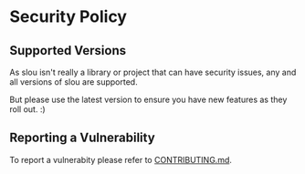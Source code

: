 # Security Policy

## Supported Versions
As slou isn't really a library or project that can have security issues, any and all versions of slou are supported.

But please use the latest version to ensure you have new features as they roll out. :)

## Reporting a Vulnerability
To report a vulnerabity please refer to [CONTRIBUTING.md](https://www.github.com/reallySmooll/slou/blob/master/CONTRIBUTING.md).
